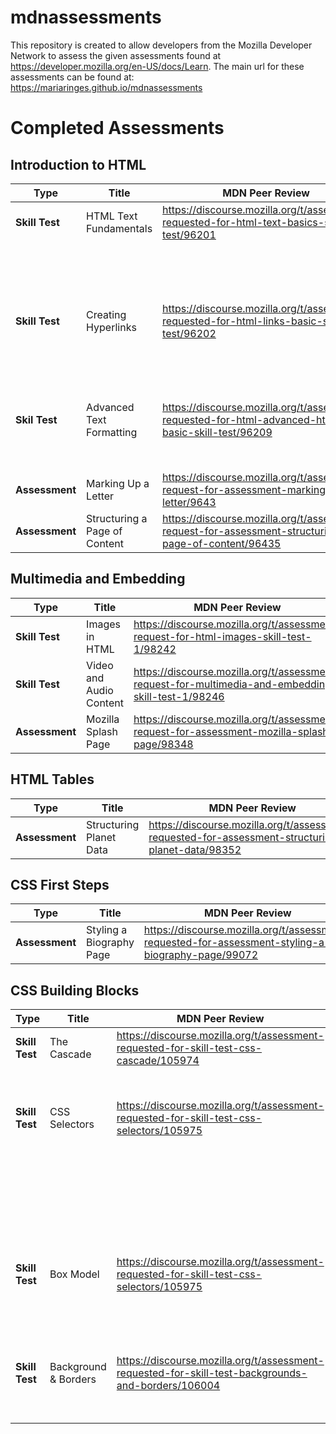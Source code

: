 # mdnassessments

This repository is created to allow developers from the Mozilla Developer Network to assess the given assessments found at https://developer.mozilla.org/en-US/docs/Learn.
The main url for these assessments can be found at: https://mariaringes.github.io/mdnassessments

# Completed Assessments

## Introduction to HTML

| Type           | Title                         | MDN Peer Review                                                                                         | Code                                                     |
| -------------- | ----------------------------- | ------------------------------------------------------------------------------------------------------- | -------------------------------------------------------- |
| **Skill Test** | HTML Text Fundamentals        | https://discourse.mozilla.org/t/assessment-requested-for-html-text-basics-skill-test/96201              | [Task 1](https://jsfiddle.net/maria_ringes/r3o7waxu/17/) |
|                |                               |                                                                                                         | [Task 2](https://jsfiddle.net/maria_ringes/8Ltrz9v6/12/) |
|                |                               |                                                                                                         | [Task 3](https://jsfiddle.net/maria_ringes/wksc54fg/8/)  |
| **Skill Test** | Creating Hyperlinks           | https://discourse.mozilla.org/t/assessment-requested-for-html-links-basic-skill-test/96202              | [Task 1](https://jsfiddle.net/maria_ringes/eus5ftaj/7/)  |
|                |                               |                                                                                                         | [Task 2](https://jsfiddle.net/maria_ringes/gvm9Lur4/14/) |
|                |                               |                                                                                                         | [Task 3](https://jsfiddle.net/maria_ringes/28dzg7hc/5/)  |
| **Skil Test**  | Advanced Text Formatting      | https://discourse.mozilla.org/t/assessment-requested-for-html-advanced-html-text-basic-skill-test/96209 | [Task 1](https://jsfiddle.net/maria_ringes/80ftvh2y/4/)  |
|                |                               |                                                                                                         | [Task 2](https://jsfiddle.net/maria_ringes/9xrjg07L/5/)  |
| **Assessment** | Marking Up a Letter           | https://discourse.mozilla.org/t/assessment-request-for-assessment-marking-up-a-letter/9643              | [Task 1](https://jsfiddle.net/maria_ringes/s70uwxyv/90/) |
| **Assessment** | Structuring a Page of Content | https://discourse.mozilla.org/t/assessment-request-for-assessment-structuring-a-page-of-content/96435   | [Task 1](https://jsfiddle.net/maria_ringes/zk4v2q5n/13/) |

## Multimedia and Embedding

| Type           | Title                   | MDN Peer Review                                                                                    | Code                                                                        |
| -------------- | ----------------------- | -------------------------------------------------------------------------------------------------- | --------------------------------------------------------------------------- |
| **Skill Test** | Images in HTML          | https://discourse.mozilla.org/t/assessment-request-for-html-images-skill-test-1/98242              | [Task 1](https://jsfiddle.net/maria_ringes/quamw51v/12/)                    |
| **Skill Test** | Video and Audio Content | https://discourse.mozilla.org/t/assessment-request-for-multimedia-and-embedding-skill-test-1/98246 | [Task 1](https://jsfiddle.net/maria_ringes/5b2u1sjr/41/)                    |
| **Assessment** | Mozilla Splash Page     | https://discourse.mozilla.org/t/assessment-request-for-assessment-mozilla-splash-page/98348        | [Task 1](https://mariaringes.github.io/mdnassessments/mozilla-splash-page/) |

## HTML Tables

| Type           | Title                   | MDN Peer Review                                                                                   | Code                                                                            |
| -------------- | ----------------------- | ------------------------------------------------------------------------------------------------- | ------------------------------------------------------------------------------- |
| **Assessment** | Structuring Planet Data | https://discourse.mozilla.org/t/assessment-requested-for-assessment-structuring-planet-data/98352 | [Task 1](https://mariaringes.github.io/mdnassessments/structuring-planet-data/) |

## CSS First Steps

| Type           | Title                    | MDN Peer Review                                                                                    | Code                                                                   |
| -------------- | ------------------------ | -------------------------------------------------------------------------------------------------- | ---------------------------------------------------------------------- |
| **Assessment** | Styling a Biography Page | https://discourse.mozilla.org/t/assessment-requested-for-assessment-styling-a-biography-page/99072 | [Task 1](https://mariaringes.github.io/mdnassessments/biography-page/) |

## CSS Building Blocks

| Type           | Title                | MDN Peer Review                                                                                    | Code                                                                                  |
| -------------- | -------------------- | -------------------------------------------------------------------------------------------------- | ------------------------------------------------------------------------------------- |
| **Skill Test** | The Cascade          | https://discourse.mozilla.org/t/assessment-requested-for-skill-test-css-cascade/105974             | [Task 1](https://mariaringes.github.io/mdnassessments/cascade/task1.html)             |
|                |                      |                                                                                                    | [Task 2](https://mariaringes.github.io/mdnassessments/cascade/task2.html)             |
| **Skill Test** | CSS Selectors        | https://discourse.mozilla.org/t/assessment-requested-for-skill-test-css-selectors/105975           | [Task 1](https://mariaringes.github.io/mdnassessments/css-selectors/task1.html)       |
|                |                      |                                                                                                    | [Task 2](https://mariaringes.github.io/mdnassessments/css-selectors/task2.html)       |
|                |                      |                                                                                                    | [Task 3](https://mariaringes.github.io/mdnassessments/css-selectors/task3.html)       |
|                |                      |                                                                                                    | [Task 4](https://mariaringes.github.io/mdnassessments/css-selectors/task4.html)       |
|                |                      |                                                                                                    | [Task 5](https://mariaringes.github.io/mdnassessments/css-selectors/task5.html)       |
| **Skill Test** | Box Model            | https://discourse.mozilla.org/t/assessment-requested-for-skill-test-css-selectors/105975           | [Task 1](https://mariaringes.github.io/mdnassessments/box-model/task1.html)           |
|                |                      |                                                                                                    | [Task 2](https://mariaringes.github.io/mdnassessments/box-model/task2.html)           |
|                |                      |                                                                                                    | [Task 3](https://mariaringes.github.io/mdnassessments/box-model/task3.html)           |
| **Skill Test** | Background & Borders | https://discourse.mozilla.org/t/assessment-requested-for-skill-test-backgrounds-and-borders/106004 | [Task 1](https://mariaringes.github.io/mdnassessments/backgrounds-borders/task1.html) |
|                |                      |                                                                                                    | [Task 2](https://mariaringes.github.io/mdnassessments/backgrounds-borders/task2.html) |
